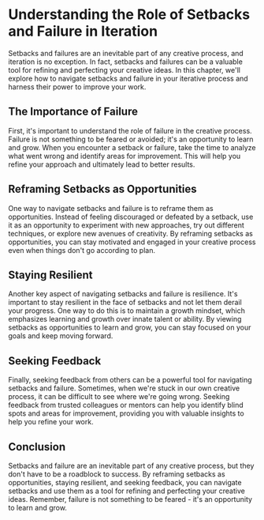 Understanding the Role of Setbacks and Failure in Iteration
=======================================================================================================

Setbacks and failures are an inevitable part of any creative process, and iteration is no exception. In fact, setbacks and failures can be a valuable tool for refining and perfecting your creative ideas. In this chapter, we'll explore how to navigate setbacks and failure in your iterative process and harness their power to improve your work.

The Importance of Failure
-------------------------

First, it's important to understand the role of failure in the creative process. Failure is not something to be feared or avoided; it's an opportunity to learn and grow. When you encounter a setback or failure, take the time to analyze what went wrong and identify areas for improvement. This will help you refine your approach and ultimately lead to better results.

Reframing Setbacks as Opportunities
-----------------------------------

One way to navigate setbacks and failure is to reframe them as opportunities. Instead of feeling discouraged or defeated by a setback, use it as an opportunity to experiment with new approaches, try out different techniques, or explore new avenues of creativity. By reframing setbacks as opportunities, you can stay motivated and engaged in your creative process even when things don't go according to plan.

Staying Resilient
-----------------

Another key aspect of navigating setbacks and failure is resilience. It's important to stay resilient in the face of setbacks and not let them derail your progress. One way to do this is to maintain a growth mindset, which emphasizes learning and growth over innate talent or ability. By viewing setbacks as opportunities to learn and grow, you can stay focused on your goals and keep moving forward.

Seeking Feedback
----------------

Finally, seeking feedback from others can be a powerful tool for navigating setbacks and failure. Sometimes, when we're stuck in our own creative process, it can be difficult to see where we're going wrong. Seeking feedback from trusted colleagues or mentors can help you identify blind spots and areas for improvement, providing you with valuable insights to help you refine your work.

Conclusion
----------

Setbacks and failure are an inevitable part of any creative process, but they don't have to be a roadblock to success. By reframing setbacks as opportunities, staying resilient, and seeking feedback, you can navigate setbacks and use them as a tool for refining and perfecting your creative ideas. Remember, failure is not something to be feared - it's an opportunity to learn and grow.
